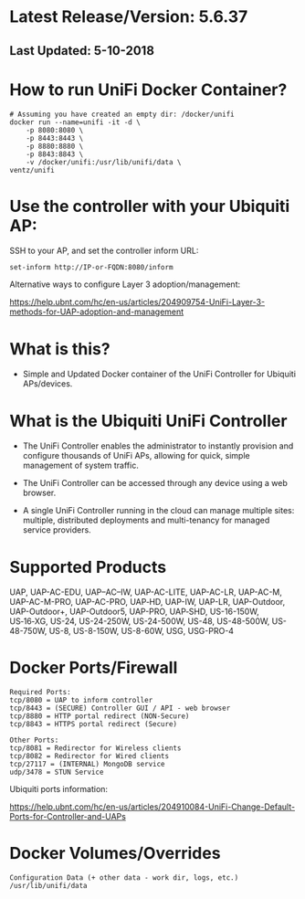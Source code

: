 # Latest Release/Version: 5.6.37
## Last Updated: 5-10-2018

# How to run UniFi Docker Container?
```
# Assuming you have created an empty dir: /docker/unifi
docker run --name=unifi -it -d \
    -p 8080:8080 \
    -p 8443:8443 \
    -p 8880:8880 \
    -p 8843:8843 \
    -v /docker/unifi:/usr/lib/unifi/data \
ventz/unifi
```

# Use the controller with your Ubiquiti AP:
SSH to your AP, and set the controller inform URL:
```
set-inform http://IP-or-FQDN:8080/inform
```

Alternative ways to configure Layer 3 adoption/management:

https://help.ubnt.com/hc/en-us/articles/204909754-UniFi-Layer-3-methods-for-UAP-adoption-and-management

# What is this?
* Simple and Updated Docker container of the UniFi Controller for Ubiquiti APs/devices.


# What is the Ubiquiti UniFi Controller

* The UniFi Controller enables the administrator to instantly provision and configure thousands of UniFi APs, allowing for quick, simple management of system traffic.

* The UniFi Controller can be accessed through any device using a web browser.

* A single UniFi Controller running in the cloud can manage multiple sites: multiple, distributed deployments and multi-tenancy for managed service providers.


# Supported Products
UAP, UAP-AC-EDU, UAP–AC–IW, UAP-AC-LITE, UAP-AC-LR, UAP-AC-M, UAP-AC-M-PRO, UAP-AC-PRO, UAP‑HD, UAP-IW, UAP-LR, UAP-Outdoor, UAP-Outdoor+, UAP-Outdoor5, UAP-PRO, UAP‑SHD, US-16-150W, US‑16‑XG, US-24, US-24-250W, US-24-500W, US-48, US-48-500W, US-48-750W, US-8, US-8-150W, US-8-60W, USG, USG-PRO-4


# Docker Ports/Firewall

```
Required Ports:
tcp/8080 = UAP to inform controller
tcp/8443 = (SECURE) Controller GUI / API - web browser
tcp/8880 = HTTP portal redirect (NON-Secure)
tcp/8843 = HTTPS portal redirect (Secure)
```

```
Other Ports:
tcp/8081 = Redirector for Wireless clients
tcp/8082 = Redirector for Wired clients
tcp/27117 = (INTERNAL) MongoDB service
udp/3478 = STUN Service
```

Ubiquiti ports information: 

https://help.ubnt.com/hc/en-us/articles/204910084-UniFi-Change-Default-Ports-for-Controller-and-UAPs

# Docker Volumes/Overrides
```
Configuration Data (+ other data - work dir, logs, etc.)
/usr/lib/unifi/data
```
